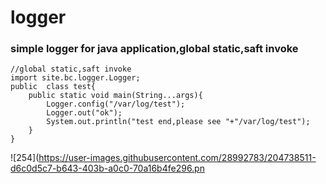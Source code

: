 # logger
### simple logger for java application,global static,saft invoke
```
//global static,saft invoke
import site.bc.logger.Logger;
public  class test{
    public static void main(String...args){
        Logger.config("/var/log/test");
        Logger.out("ok");
        System.out.println("test end,please see "+"/var/log/test");
    }
}
```
![254](https://user-images.githubusercontent.com/28992783/204738511-d6c0d5c7-b643-403b-a0c0-70a16b4fe296.pn
